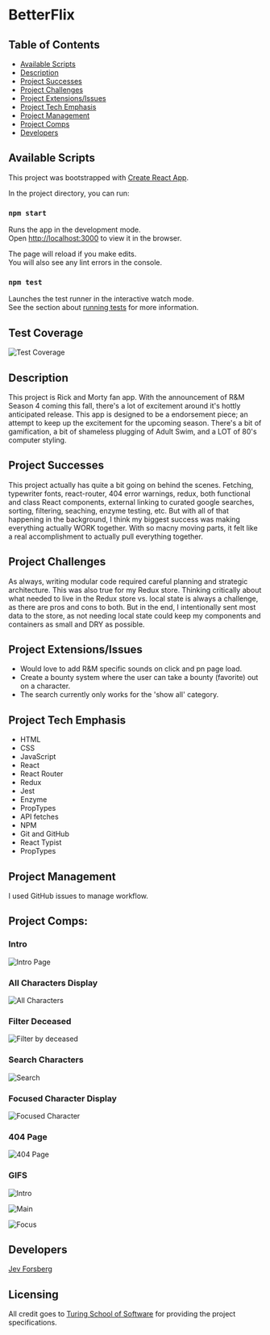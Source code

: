 # BetterFlix


## Table of Contents
* [Available Scripts](#Available-Scripts)
* [Description](#Description)
* [Project Successes](Project-Successes)
* [Project Challenges](Project-Challenges)
* [Project Extensions/Issues](Project-Extensions/Issues)
* [Project Tech Emphasis](Project-Tech-Emphasis)
* [Project Management](Project-Management)
* [Project Comps](Project-Comps)
* [Developers](Developers)

## Available Scripts

This project was bootstrapped with [Create React App](https://github.com/facebook/create-react-app).

In the project directory, you can run:

### `npm start`

Runs the app in the development mode.<br>
Open [http://localhost:3000](http://localhost:3000) to view it in the browser.

The page will reload if you make edits.<br>
You will also see any lint errors in the console.

### `npm test`

Launches the test runner in the interactive watch mode.<br>
See the section about [running tests](https://facebook.github.io/create-react-app/docs/running-tests) for more information.

## Test Coverage

![Test Coverage](./src/assets/Testing.png)

## Description

This project is Rick and Morty fan app. With the announcement of R&M Season 4 coming this fall, there's a lot of excitement around it's hottly anticipated release. This app is designed to be a endorsement piece; an attempt to keep up the excitement for the upcoming season. There's a bit of gamification, a bit of shameless plugging of Adult Swim, and a LOT of 80's computer styling.

## Project Successes

This project actually has quite a bit going on behind the scenes. Fetching, typewriter fonts, react-router, 404 error warnings, redux, both functional and class React components, external linking to curated google searches, sorting, filtering, seaching, enzyme testing, etc. But with all of that happening in the background, I think my biggest success was making everything actually WORK together. With so macny moving parts, it felt like a real accomplishment to actually pull everything together.

## Project Challenges

As always, writing modular code required careful planning and strategic architecture. This was also true for my Redux store. Thinking critically about what needed to live in the Redux store vs. local state is always a challenge, as there are pros and cons to both. But in the end, I intentionally sent most data to the store, as not needing local state could keep my components and containers as small and DRY as possible.


## Project Extensions/Issues

* Would love to add R&M specific sounds on click and pn page load.
* Create a bounty system where the user can take a bounty (favorite) out on a character.
* The search currently only works for the 'show all' category.

## Project Tech Emphasis

* HTML
* CSS
* JavaScript
* React
* React Router
* Redux
* Jest
* Enzyme
* PropTypes
* API fetches
* NPM
* Git and GitHub
* React Typist
* PropTypes

## Project Management

I used GitHub issues to manage workflow.

## Project Comps:

### Intro

![Intro Page](./src/assets/Intro_screen.png)

### All Characters Display

![All Characters](./src/assets/All_characters.png)

### Filter Deceased

![Filter by deceased](./src/assets/All_deceased.png)

### Search Characters

![Search](./src/assets/All_search.png)

### Focused Character Display

![Focused Character](./src/assets/Focused_char.png)

### 404 Page

![404 Page](./src/assets/404_Error.png)

### GIFS

![Intro](./src/assets/Intro.gif)


![Main](./src/assets/Main.gif)


![Focus](./src/assets/Focus.gif)


## Developers

[Jev Forsberg](https://github.com/baldm0mma)

## Licensing

All credit goes to <a href="turing.io">Turing School of Software</a> for providing the project specifications.
